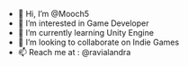 - 👋 Hi, I’m @Mooch5
- 👀 I’m interested in Game Developer
- 🌱 I’m currently learning Unity Engine
- 💞️ I’m looking to collaborate on Indie Games
- 📫 Reach me at : @ravialandra
